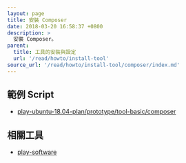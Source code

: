 ```yaml
---
layout: page
title: 安裝 Composer
date: 2018-03-20 16:58:37 +0800
description: >
  安裝 Composer。
parent:
  title: 工具的安裝與設定
  url: '/read/howto/install-tool'
source_url: '/read/howto/install-tool/composer/index.md'
---
```



## 範例 Script

* [play-ubuntu-18.04-plan/prototype/tool-basic/composer](https://github.com/samwhelp/play-ubuntu-18.04-plan/tree/master/prototype/tool-basic/composer)


## 相關工具

* [play-software](https://github.com/samwhelp/play-ubuntu-18.04-plan/tree/master/plan/tool-full/play-software)
